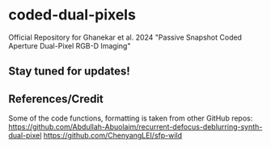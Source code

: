 # coded-dual-pixels
Official Repository for Ghanekar et al. 2024 "Passive Snapshot Coded Aperture Dual-Pixel RGB-D Imaging" 

## Stay tuned for updates!

## References/Credit
Some of the code functions, formatting is taken from other GitHub repos: 
https://github.com/Abdullah-Abuolaim/recurrent-defocus-deblurring-synth-dual-pixel
https://github.com/ChenyangLEI/sfp-wild
